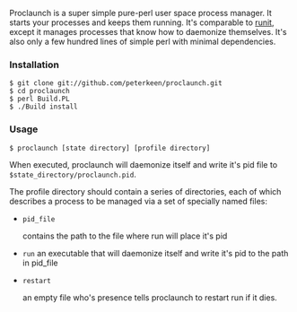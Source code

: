 Proclaunch is a super simple pure-perl user space process manager. It starts your processes and keeps them running. It's comparable to [runit][], except it manages processes that know how to daemonize themselves. It's also only a few hundred lines of simple perl with minimal dependencies. 

### Installation

    $ git clone git://github.com/peterkeen/proclaunch.git
    $ cd proclaunch
    $ perl Build.PL
    $ ./Build install

### Usage

    $ proclaunch [state directory] [profile directory]

When executed, proclaunch will daemonize itself and write it's pid file to `$state_directory/proclaunch.pid`.

The profile directory should contain a series of directories, each of which describes a process to be managed via a set of specially named files:    

* `pid_file`

    contains the path to the file where run will place it's pid

* `run`
    an executable that will daemonize itself and write it's pid to the path in pid_file

* `restart`

    an empty file who's presence tells proclaunch to restart run if it dies.

[runit]:           http://smarden.org/runit/